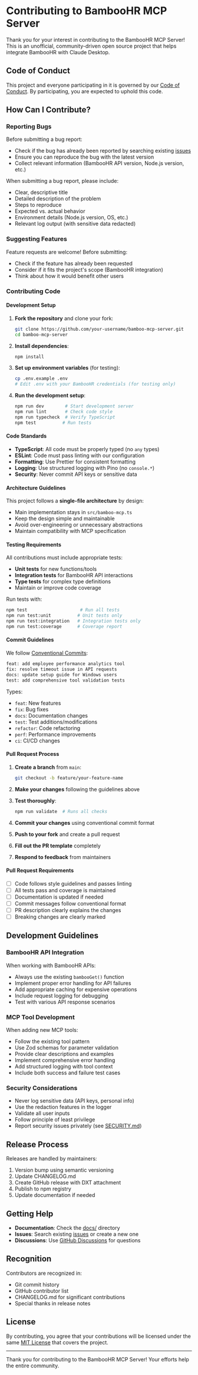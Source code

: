# Contributing to BambooHR MCP Server

Thank you for your interest in contributing to the BambooHR MCP Server! This is an unofficial, community-driven open source project that helps integrate BambooHR with Claude Desktop.

## Code of Conduct

This project and everyone participating in it is governed by our [Code of Conduct](../project/CODE_OF_CONDUCT.md). By participating, you are expected to uphold this code.

## How Can I Contribute?

### Reporting Bugs

Before submitting a bug report:
- Check if the bug has already been reported by searching existing [issues](../../issues)
- Ensure you can reproduce the bug with the latest version
- Collect relevant information (BambooHR API version, Node.js version, etc.)

When submitting a bug report, please include:
- Clear, descriptive title
- Detailed description of the problem
- Steps to reproduce
- Expected vs. actual behavior  
- Environment details (Node.js version, OS, etc.)
- Relevant log output (with sensitive data redacted)

### Suggesting Features

Feature requests are welcome! Before submitting:
- Check if the feature has already been requested
- Consider if it fits the project's scope (BambooHR integration)
- Think about how it would benefit other users

### Contributing Code

#### Development Setup

1. **Fork the repository** and clone your fork:
   ```bash
   git clone https://github.com/your-username/bamboo-mcp-server.git
   cd bamboo-mcp-server
   ```

2. **Install dependencies**:
   ```bash
   npm install
   ```

3. **Set up environment variables** (for testing):
   ```bash
   cp .env.example .env
   # Edit .env with your BambooHR credentials (for testing only)
   ```

4. **Run the development setup**:
   ```bash
   npm run dev        # Start development server
   npm run lint       # Check code style
   npm run typecheck  # Verify TypeScript
   npm test          # Run tests
   ```

#### Code Standards

- **TypeScript**: All code must be properly typed (no `any` types)
- **ESLint**: Code must pass linting with our configuration
- **Formatting**: Use Prettier for consistent formatting
- **Logging**: Use structured logging with Pino (no `console.*`)
- **Security**: Never commit API keys or sensitive data

#### Architecture Guidelines

This project follows a **single-file architecture** by design:
- Main implementation stays in `src/bamboo-mcp.ts`
- Keep the design simple and maintainable
- Avoid over-engineering or unnecessary abstractions
- Maintain compatibility with MCP specification

#### Testing Requirements

All contributions must include appropriate tests:
- **Unit tests** for new functions/tools
- **Integration tests** for BambooHR API interactions
- **Type tests** for complex type definitions
- Maintain or improve code coverage

Run tests with:
```bash
npm test                    # Run all tests
npm run test:unit          # Unit tests only
npm run test:integration   # Integration tests only
npm run test:coverage      # Coverage report
```

#### Commit Guidelines

We follow [Conventional Commits](https://conventionalcommits.org/):

```bash
feat: add employee performance analytics tool
fix: resolve timeout issue in API requests
docs: update setup guide for Windows users
test: add comprehensive tool validation tests
```

Types:
- `feat`: New features
- `fix`: Bug fixes
- `docs`: Documentation changes
- `test`: Test additions/modifications
- `refactor`: Code refactoring
- `perf`: Performance improvements
- `ci`: CI/CD changes

#### Pull Request Process

1. **Create a branch** from `main`:
   ```bash
   git checkout -b feature/your-feature-name
   ```

2. **Make your changes** following the guidelines above

3. **Test thoroughly**:
   ```bash
   npm run validate  # Runs all checks
   ```

4. **Commit your changes** using conventional commit format

5. **Push to your fork** and create a pull request

6. **Fill out the PR template** completely

7. **Respond to feedback** from maintainers

#### Pull Request Requirements

- [ ] Code follows style guidelines and passes linting
- [ ] All tests pass and coverage is maintained
- [ ] Documentation is updated if needed
- [ ] Commit messages follow conventional format
- [ ] PR description clearly explains the changes
- [ ] Breaking changes are clearly marked

## Development Guidelines

### BambooHR API Integration

When working with BambooHR APIs:
- Always use the existing `bambooGet()` function
- Implement proper error handling for API failures
- Add appropriate caching for expensive operations
- Include request logging for debugging
- Test with various API response scenarios

### MCP Tool Development

When adding new MCP tools:
- Follow the existing tool pattern
- Use Zod schemas for parameter validation
- Provide clear descriptions and examples
- Implement comprehensive error handling
- Add structured logging with tool context
- Include both success and failure test cases

### Security Considerations

- Never log sensitive data (API keys, personal info)
- Use the redaction features in the logger
- Validate all user inputs
- Follow principle of least privilege
- Report security issues privately (see [SECURITY.md](SECURITY.md))

## Release Process

Releases are handled by maintainers:
1. Version bump using semantic versioning
2. Update CHANGELOG.md
3. Create GitHub release with DXT attachment
4. Publish to npm registry
5. Update documentation if needed

## Getting Help

- **Documentation**: Check the [docs/](docs/) directory
- **Issues**: Search existing [issues](../../issues) or create a new one
- **Discussions**: Use [GitHub Discussions](../../discussions) for questions

## Recognition

Contributors are recognized in:
- Git commit history
- GitHub contributor list
- CHANGELOG.md for significant contributions
- Special thanks in release notes

## License

By contributing, you agree that your contributions will be licensed under the same [MIT License](LICENSE) that covers the project.

---

Thank you for contributing to the BambooHR MCP Server! Your efforts help the entire community.